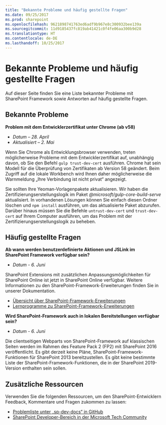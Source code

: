 ```yaml
---
title: "Bekannte Probleme und häufig gestellte Fragen"
ms.date: 09/25/2017
ms.prod: sharepoint
ms.openlocfilehash: 9621898741763ed6adf9b967e8c300932bee139a
ms.sourcegitcommit: 11d9185437fc819ab41421c0f4fe06aa300b9d28
ms.translationtype: HT
ms.contentlocale: de-DE
ms.lasthandoff: 10/25/2017
---
```

# <a name="known-issues-and-frequently-asked-questions"></a>Bekannte Probleme und häufig gestellte Fragen

Auf dieser Seite finden Sie eine Liste bekannter Probleme mit SharePoint Framework sowie Antworten auf häufig gestellte Fragen. 

## <a name="known-issues"></a>Bekannte Probleme

**Problem mit dem Entwicklerzertifikat unter Chrome (ab v58)**

- *Datum – 28. April*
- *Aktualisiert – 2. Mai*

Wenn Sie Chrome als Entwicklungsbrowser verwenden, treten möglicherweise Probleme mit dem Entwicklerzertifikat auf, unabhängig davon, ob Sie den Befehl `gulp trust-dev-cert` ausführen. Chrome hat sein Modell für die Überprüfung von Zertifikaten ab Version 58 geändert. Beim Zugriff auf die lokale Workbench wird Ihnen daher möglicherweise die Warnmeldung „Ihre Verbindung ist nicht privat“ angezeigt.

Sie sollten Ihre Yeoman-Vorlagenpakete aktualisieren. Wir haben die Zertifizierungserstellungslogik im Paket *@microsoft/gulp-core-build-serve* aktualisiert. In vorhandenen Lösungen können Sie einfach diesen Ordner löschen und `npm install` ausführen, um das aktualisierte Paket abzurufen. Darüber hinaus müssen Sie die Befehle `untrust-dev-cert` und `trust-dev-cert` auf Ihrem Computer ausführen, um das Problem mit der Zertifizierungserstellungslogik zu beheben. 

## <a name="frequently-asked-questions"></a>Häufig gestellte Fragen

**Ab wann werden benutzerdefinierte Aktionen und JSLink im SharePoint Framework verfügbar sein?**

- *Datum - 6. Juni*

SharePoint Extensions mit zusätzlichen Anpassungsmöglichkeiten für SharePoint Online ist jetzt in SharePoint Online verfügbar. Weitere Informationen zu den SharePoint-Framework-Erweiterungen finden Sie in unserer Dokumentation.

- [Übersicht über SharePoint-Framework-Erweiterungen](./extensions/overview-extensions.md)
- [Lernprogramme zu SharePoint-Framework-Erweiterungen](./extensions/get-started/build-a-hello-world-extension.md)

**Wird SharePoint-Framework auch in lokalen Bereitstellungen verfügbar sein?**

- *Datum - 6. Juni*

Die clientseitigen Webparts von SharePoint-Framework auf klassischen Seiten werden im Rahmen des Feature Pack 2 (FP2) mit SharePoint 2016 veröffentlicht. Es gibt derzeit keine Pläne, SharePoint-Framework-Funktionen für SharePoint 2013 bereitzustellen. Es gibt keine bestimmte Liste der SharePoint-Framework-Funktionen, die in der SharePoint 2019-Version enthalten sein sollen.

## <a name="additional-resources"></a>Zusätzliche Ressourcen
Verwenden Sie die folgenden Ressourcen, um den SharePoint-Entwicklern Feedback, Kommentare und Fragen zukommen zu lassen: 

* [Problemliste unter „sp-dev-docs“ in GitHub](https://github.com/SharePoint/sp-dev-docs/issues)
* [SharePoint Developer-Bereich in der Microsoft Tech Community](https://aka.ms/sppnp-community)
